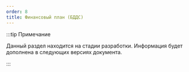 ```yaml
---
order: 8
title: Финансовый план (БДДС)
---
```


:::tip Примечание

Данный раздел находится на стадии разработки. Информация будет дополнена в следующих версиях документа.

:::


